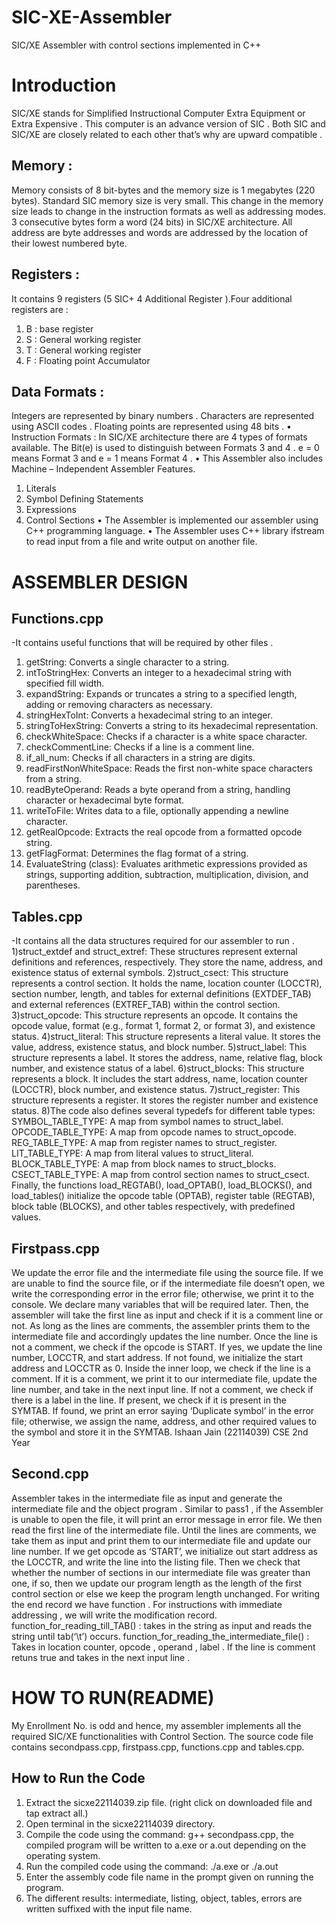 # SIC-XE-Assembler
SIC/XE Assembler with control sections implemented in C++
# Introduction

SIC/XE stands for Simplified Instructional Computer Extra Equipment or Extra Expensive . 
This computer is an advance version of SIC . Both SIC and SIC/XE are closely related to each 
other that’s why are upward compatible .

## Memory :
Memory consists of 8 bit-bytes and the memory size is 1 megabytes (220 bytes). 
Standard SIC memory size is very small. This change in the memory size leads to change in 
the instruction formats as well as addressing modes. 3 consecutive bytes form a word (24 
bits) in SIC/XE architecture. All address are byte addresses and words are addressed by the 
location of their lowest numbered byte.
## Registers : 
It contains 9 registers (5 SIC+ 4 Additional Register ).Four additional registers are : 
1. B : base register 
2. S : General working register 
3. T : General working register 
4. F : Floating point Accumulator 
## Data Formats : 
Integers are represented by binary numbers . Characters are represented 
using ASCII codes . Floating points are represented using 48 bits . 
• Instruction Formats : In SIC/XE architecture there are 4 types of formats available. The Bit(e) 
is used to distinguish between Formats 3 and 4 . e = 0 means Format 3 and e = 1 means 
Format 4 .
• This Assembler also includes Machine – Independent Assembler Features. 
1. Literals 
2. Symbol Defining Statements 
3. Expressions 
4. Control Sections
• The Assembler is implemented our assembler using C++ programming language. 
• The Assembler uses C++ library ifstream to read input from a file and write output on
another file.

# ASSEMBLER DESIGN
## Functions.cpp
-It contains useful functions that will be required by other files .
1) getString: Converts a single character to a string.
2) intToStringHex: Converts an integer to a hexadecimal string with specified fill width.
3) expandString: Expands or truncates a string to a specified length, adding or removing characters 
as necessary.
4) stringHexToInt: Converts a hexadecimal string to an integer.
5) stringToHexString: Converts a string to its hexadecimal representation.
6) checkWhiteSpace: Checks if a character is a white space character.
7) checkCommentLine: Checks if a line is a comment line.
8) if_all_num: Checks if all characters in a string are digits.
9) readFirstNonWhiteSpace: Reads the first non-white space characters from a string.
10) readByteOperand: Reads a byte operand from a string, handling character or hexadecimal byte 
format.
11) writeToFile: Writes data to a file, optionally appending a newline character.
12) getRealOpcode: Extracts the real opcode from a formatted opcode string.
13) getFlagFormat: Determines the flag format of a string.
14) EvaluateString (class): Evaluates arithmetic expressions provided as strings, supporting addition, 
subtraction, multiplication, division, and parentheses.
## Tables.cpp
-It contains all the data structures required for our assembler to run .
1)struct_extdef and struct_extref: These structures represent external definitions and references, 
respectively. They store the name, address, and existence status of external symbols.
2)struct_csect: This structure represents a control section. It holds the name, location counter 
(LOCCTR), section number, length, and tables for external definitions (EXTDEF_TAB) and external 
references (EXTREF_TAB) within the control section.
3)struct_opcode: This structure represents an opcode. It contains the opcode value, format (e.g.,
format 1, format 2, or format 3), and existence status.
4)struct_literal: This structure represents a literal value. It stores the value, address, existence 
status, and block number.
5)struct_label: This structure represents a label. It stores the address, name, relative flag, block 
number, and existence status of a label.
6)struct_blocks: This structure represents a block. It includes the start address, name, location 
counter (LOCCTR), block number, and existence status.
7)struct_register: This structure represents a register. It stores the register number and existence 
status.
8)The code also defines several typedefs for different table types:
SYMBOL_TABLE_TYPE: A map from symbol names to struct_label.
OPCODE_TABLE_TYPE: A map from opcode names to struct_opcode.
REG_TABLE_TYPE: A map from register names to struct_register.
LIT_TABLE_TYPE: A map from literal values to struct_literal.
BLOCK_TABLE_TYPE: A map from block names to struct_blocks.
CSECT_TABLE_TYPE: A map from control section names to struct_csect.
Finally, the functions load_REGTAB(), load_OPTAB(), load_BLOCKS(), and load_tables() initialize the 
opcode table (OPTAB), register table (REGTAB), block table (BLOCKS), and other tables respectively, 
with predefined values.
## Firstpass.cpp
We update the error file and the intermediate file using the source file. If we are unable to 
find the source file, or if the intermediate file doesn’t open, we write the corresponding error 
in the error file; otherwise, we print it to the console. We declare many variables that will be 
required later. Then, the assembler will take the first line as input and check if it is a comment 
line or not. As long as the lines are comments, the assembler prints them to the intermediate 
file and accordingly updates the line number. Once the line is not a comment, we check if 
the opcode is START. If yes, we update the line number, LOCCTR, and start address. If not 
found, we initialize the start address and LOCCTR as 0. Inside the inner loop, we check if the 
line is a comment. If it is a comment, we print it to our intermediate file, update the line 
number, and take in the next input line. If not a comment, we check if there is a label in the 
line. If present, we check if it is present in the SYMTAB. If found, we print an error saying 
‘Duplicate symbol’ in the error file; otherwise, we assign the name, address, and other 
required values to the symbol and store it in the SYMTAB.
Ishaan Jain (22114039)
CSE 2nd Year
## Second.cpp
Assembler takes in the intermediate file as input and generate the intermediate file and the object 
program . Similar to pass1 , if the Assembler is unable to open the file, it will print an error message 
in error file. We then read the first line of the intermediate file. Until the lines are comments, we 
take them as input and print them to our intermediate file and update our line number. If we get 
opcode as ‘START’, we initialize out start address as the LOCCTR, and write the line into the listing 
file. Then we check that whether the number of sections in our intermediate file was greater than 
one, if so, then we update our program length as the length of the first control section or else we 
keep the program length unchanged. For writing the end record we have function . For instructions 
with immediate addressing , we will write the modification record. function_for_reading_till_TAB() : 
takes in the string as input and reads the string until tab(‘\t’) occurs. 
function_for_reading_the_intermediate_file() : Takes in location counter, opcode , operand , label . 
If the line is comment retuns true and takes in the next input line .

# HOW TO RUN(README)
My Enrollment No. is odd and hence, my assembler implements all the required SIC/XE functionalities with 
Control Section. The source code file contains secondpass.cpp, firstpass.cpp, functions.cpp and
tables.cpp.
##  How to Run the Code
1. Extract the sicxe22114039.zip file. (right click on downloaded file and tap extract all.)
2. Open terminal in the sicxe22114039 directory.
3. Compile the code using the command: g++ secondpass.cpp, the compiled program will be written to 
a.exe or a.out depending on the operating system.
4. Run the compiled code using the command: ./a.exe or ./a.out
5. Enter the assembly code file name in the prompt given on running the program.
6. The different results: intermediate, listing, object, tables, errors are written suffixed with the input file 
name.




